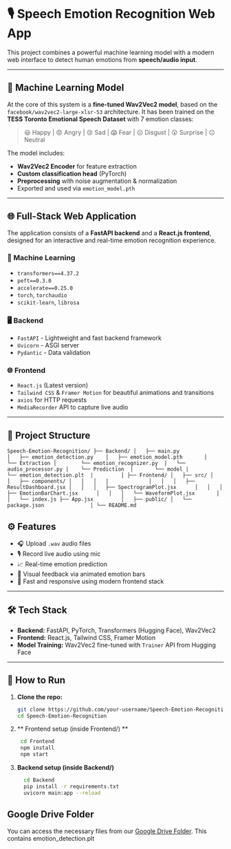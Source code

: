 # 🎙️ Speech Emotion Recognition Web App

This project combines a powerful machine learning model with a modern web interface to detect human emotions from **speech/audio input**.

---

## 🧠 Machine Learning Model

At the core of this system is a **fine-tuned Wav2Vec2 model**, based on the `facebook/wav2vec2-large-xlsr-53` architecture. It has been trained on the **TESS Toronto Emotional Speech Dataset** with 7 emotion classes:

> 😃 Happy | 😡 Angry | 😢 Sad | 😱 Fear | 😖 Disgust | 😲 Surprise | 😐 Neutral

The model includes:
- **Wav2Vec2 Encoder** for feature extraction
- **Custom classification head** (PyTorch)
- **Preprocessing** with noise augmentation & normalization
- Exported and used via `emotion_model.pth`

---

## 🌐 Full-Stack Web Application

The application consists of a **FastAPI backend** and a **React.js frontend**, designed for an interactive and real-time emotion recognition experience.

### 🧠 Machine Learning
- `transformers==4.37.2`
- `peft==0.3.0`
- `accelerate==0.25.0`
- `torch`, `torchaudio`
- `scikit-learn`, `librosa`

### 🖥️ Backend
- `FastAPI` - Lightweight and fast backend framework
- `Uvicorn` - ASGI server
- `Pydantic` - Data validation

### 🌐 Frontend
- `React.js` (Latest version)
- `Tailwind CSS` & `Framer Motion` for beautiful animations and transitions
- `axios` for HTTP requests
- `MediaRecorder` API to capture live audio

---

## 📁 Project Structure
`Speech-Emotion-Recognition/
├── Backend/
│   ├── main.py                
│   ├── emotion_detection.py   
│   ├── emotion_model.pth      
│   └── Extraction
|        └── emotion_recognizer.py 
|   └── audio_processor.py
|    └── Prediction 
|       └── model
|            └── emotion_detection.plt 
|        
│
├── Frontend/
│   ├── src/
│   │   ├── components/
│   │   │   |            
│   │   │   ├── ResultDashboard.jsx
│   │   │   ├── SpectrogramPlot.jsx     
│   │   │   ├── EmotionBarChart.jsx     
│   │   │   └── WaveformPlot.jsx      
│   │   └── index.js
        ├── App.jsx        
│   ├── public/
│   └── package.json              
│
└── README.md`

## ⚙️ Features

- 🎧 Upload `.wav` audio files
- 🎙️ Record live audio using mic
- 📈 Real-time emotion prediction
- 🧠 Visual feedback via animated emotion bars
- 🚀 Fast and responsive using modern frontend stack

---

## 🛠️ Tech Stack

- **Backend:** FastAPI, PyTorch, Transformers (Hugging Face), Wav2Vec2
- **Frontend:** React.js, Tailwind CSS, Framer Motion
- **Model Training:** Wav2Vec2 fine-tuned with `Trainer` API from Hugging Face

---

## 🚀 How to Run

1. **Clone the repo:**
   ```bash
   git clone https://github.com/your-username/Speech-Emotion-Recognition.git
   cd Speech-Emotion-Recognition

2. **  Frontend setup (inside Frontend/) **
   ``` bash
    cd Frontend
    npm install
    npm start

3. **Backend setup (inside Backend/)**
    ```bash
      cd Backend
      pip install -r requirements.txt
      uvicorn main:app --reload

## Google Drive Folder

You can access the necessary files from our [Google Drive Folder](https://drive.google.com/drive/folders/1qPnUan8NRQEQxBT2IbY5NXk-7sxnIUbG?usp=drive_link).
This contains emotion_detection.plt
